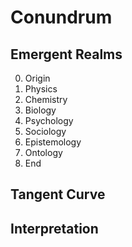# Conundrum

## Emergent Realms

0. Origin
1. Physics
2. Chemistry
3. Biology
4. Psychology
5. Sociology
6. Epistemology
7. Ontology
8. End

## Tangent Curve

## Interpretation
